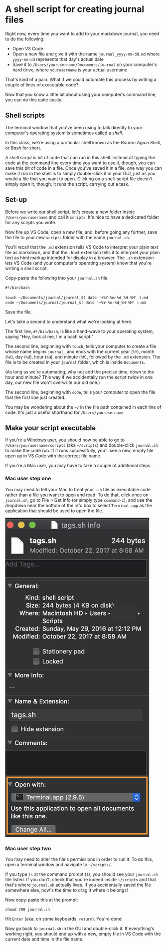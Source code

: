 # A shell script for creating journal files

Right now, every time you want to add to your markdown journal, you need to do the following:

- Open VS Code
- Open a new file and give it with the name `journal_yyyy-mm-dd.md` where `yyyy-mm-dd` represents that day's actual date
- Save it to `/Users/yourusername/Documents/journal` on your computer's hard drive, where `yourusername` is your actual username

That's kind of a pain. What if we could automate this process by writing a couple of lines of executable code?

Now that you know a little bit about using your computer's command line, you can do this quite easily.

## Shell scripts

The terminal window that you've been using to talk directly to your computer's operating system is sometimes called a *shell*.

In this class, we're using a particular shell known as the *Bourne Again Shell*, or *Bash* for short.

A *shell script* is bit of code that can run in this shell. Instead of typing the code at the command line every time you want to use it, though, you can save this bit of code in a file. Once you've saved it in a file, one way you can make it run in the shell is to simply double-click it in your GUI, just as you would a file that you want to open. Clicking on a shell-script file doesn't simply open it, though; it runs the script, carrying out a task.

## Set-up

Before we write our shell script, let's create a new folder inside `/Users/yourusername` and call it `scripts`. It's nice to have a dedicated folder for any scripts you write. 

Now fire up VS Code, open a new file, and, before going any further, save the file to your new `scripts` folder with the name `journal.sh`.

You'll recall that the `.md` extension tells VS Code to interpret your plain text file as markdown, and that the `.html` extension tells it to interpret your plain text as html markup intended for display in a browser. The `.sh` extension lets VS Code (and your computer's operating system) know that you're writing a shell script. 

Copy-paste the following into your `journal.sh` file.

```
#!/bin/bash

touch ~/Documents/journal/journal_$( date '+%Y-%m-%d_%H-%M' ).md
code ~/Documents/journal/journal_$( date '+%Y-%m-%d_%H-%M' ).md
```
Save the file.

Let's take a second to understand what we're looking at here.

The first line, `#!/bin/bash`, is like a hand-wave to your operating system, saying "Hey, look at me, I'm a bash script!"

The second line, beginning with `touch`, tells your computer to create a file whose name begins `journal_` and ends with the current year (`%Y`), month (`%m`), day (`%d`), hour (`%H`), and minute (`%M`), followed by the `.md` extension. The file is to be created in your `journal` folder, which is inside `Documents`.

(As long as we're automating, why not add the precise time, down to the hour and minute? This way if we accidentally run the script twice in one day, our new file won't overwrite our old one.)

The second line, beginning with `code`, tells your computer to open the file that the first line just created.

You may be wondering about the `~/` in the file path contained in each line of code. It's just a useful shorthand for `/Users/yourusername`. 

## Make your script executable

If you're a Windows user, you should now be able to go to `/Users/yourusername/scripts` (aka `~/scripts`) and double-click `journal.sh` to make the code run. If it runs successfully, you'll see a new, empty file open up in VS Code with the correct file name.

If you're a Mac user, you may have to take a couple of additional steps.

### Mac user step one

You may need to tell your Mac to treat your `.sh` file as executable code rather than a file you want to open and read. To do that, click once on `journal.sh`, go to File > Get Info (or simply type `command-I`), and use the dropdown near the bottom of the Info box to select `Terminal.app` as the application that should be used to open the file.

![Get Info](../images/get_info.png)

### Mac user step two

You may need to alter the file's permissions in order to run it. To do this, open a terminal window and navigate to `~/scripts/`.

If you type `ls` at the command prompt (`$`), you should see your `journal.sh` file listed. If you don't, check that you're indeed inside `~/scripts` and that that's where `journal.sh` actually lives. If you accidentally saved the file somewhere else, now's the time to drag it where it belongs!

Now copy-paste this at the prompt:

```
chmod 700 journal.sh
```
Hit `Enter` (aka, on some keyboards, `return`). You're done!

Now go back to `journal.sh` in the GUI and double-click it. If everything's working right, you should end up with a new, empty file in VS Code with the current date and time in the file name.


